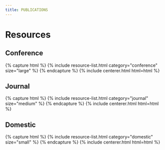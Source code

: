 ```yaml
---
title: PUBLICATIONS
---
```


# <i class="fas fa-tools"></i> Resources

<!-- section break -->

## Conference
{% capture html %}
{% include resource-list.html category="conference" size="large" %}
{% endcapture %}
{% include centerer.html html=html %}

## Journal
{% capture html %}
{% include resource-list.html category="journal" size="medium" %}
{% endcapture %}
{% include centerer.html html=html %}

## Domestic
{% capture html %}
{% include resource-list.html category="domestic" size="small" %}
{% endcapture %}
{% include centerer.html html=html %}